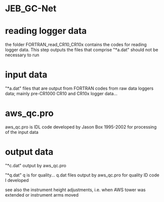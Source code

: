 # JEB_GC-Net

# reading logger data
the folder FORTRAN_read_CR10_CR10x contains the codes for reading logger data. This step outputs the files that comprise "*a.dat" should not be necessary to run

# input data
"*a.dat" files that are output from FORTRAN codes from raw data loggers data; mainly pre-CR1000 CR10 and CR10x logger data...

# aws_qc.pro
aws_qc.pro is IDL code developed by Jason Box 1995-2002 for processing of the input data

# output data
"*c.dat" output by aws_qc.pro

"*q.dat" q is for quality... q.dat files output by aws_qc.pro for quality ID code I developed

see also the instrument height adjustments, i.e. when AWS tower was extended or instrument arms moved
